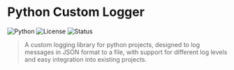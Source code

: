# Python Custom Logger

![Python](https://img.shields.io/badge/python-3.12+-blue.svg)
![License](https://img.shields.io/badge/license-MIT-green.svg)
![Status](https://img.shields.io/badge/status-alpha-orange.svg)

> A custom logging library for python projects, designed to log messages in JSON format to a file, with support for different log levels and easy integration into existing projects.

<p align="center">
</p>
